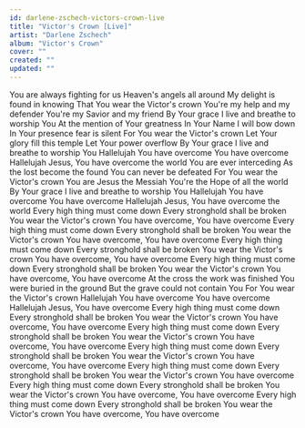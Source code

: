 ```yaml
---
id: darlene-zschech-victors-crown-live
title: "Victor's Crown [Live]"
artist: "Darlene Zschech"
album: "Victor's Crown"
cover: ""
created: ""
updated: ""
---
```


You are always fighting for us
Heaven's angels all around
My delight is found in knowing
That You wear the Victor's crown
You're my help and my defender
You're my Savior and my friend
By Your grace I live and breathe to worship You
At the mention of Your greatness
In Your Name I will bow down
In Your presence fear is silent
For You wear the Victor's crown
Let Your glory fill this temple
Let Your power overflow
By Your grace I live and breathe to worship You
Hallelujah
You have overcome
You have overcome
Hallelujah
Jesus, You have overcome the world
You are ever interceding
As the lost become the found
You can never be defeated
For You wear the Victor's crown
You are Jesus the Messiah
You're the Hope of all the world
By Your grace I live and breathe to worship You
Hallelujah
You have overcome
You have overcome
Hallelujah
Jesus, You have overcome the world
Every high thing must come down
Every stronghold shall be broken
You wear the Victor's crown
You have overcome, You have overcome
Every high thing must come down
Every stronghold shall be broken
You wear the Victor's crown
You have overcome, You have overcome
Every high thing must come down
Every stronghold shall be broken
You wear the Victor's crown
You have overcome, You have overcome
Every high thing must come down
Every stronghold shall be broken
You wear the Victor's crown
You have overcome, You have overcome
At the cross the work was finished
You were buried in the ground
But the grave could not contain You
For You wear the Victor's crown
Hallelujah
You have overcome
You have overcome
Hallelujah
Jesus, You have overcome
Every high thing must come down
Every stronghold shall be broken
You wear the Victor's crown
You have overcome, You have overcome
Every high thing must come down
Every stronghold shall be broken
You wear the Victor's crown
You have overcome, You have overcome
Every high thing must come down
Every stronghold shall be broken
You wear the Victor's crown
You have overcome, You have overcome
Every high thing must come down
Every stronghold shall be broken
You wear the Victor's crown
You have overcome
Every high thing must come down
Every stronghold shall be broken
You wear the Victor's crown
You have overcome, You have overcome
Every high thing must come down
Every stronghold shall be broken
You wear the Victor's crown
You have overcome, You have overcome